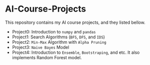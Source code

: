 # AI-Course-Projects
This repository contains my AI course projects, and they listed bellow. 

* Project0: Introduction to `numpy` and `pandas`
* Project1: Search Algorithms (`BFS`, `DFS`, and `IDS`)
* Project2: `Min-Max` Algorithm with `Alpha Pruning` 
* Project3: `Naive Bayes` Model
* Project4: Introduction to `Ensemble`, `Bootstraping`, and etc. It also implements Random Forest model. 


